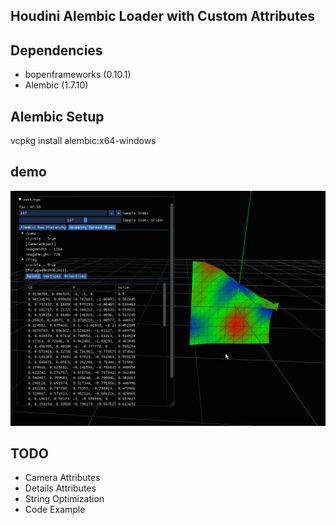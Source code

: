 ## Houdini Alembic Loader with Custom Attributes

## Dependencies
- bopenframeworks (0.10.1)
- Alembic (1.7.10)

## Alembic Setup
vcpkg install alembic:x64-windows

## demo
![demo](demo.gif)

## TODO
- Camera Attributes
- Details Attributes
- String Optimization
- Code Example
